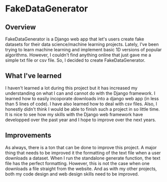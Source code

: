 # FakeDataGenerator

## Overview
FakeDataGenerator is a Django web app that let's users create fake datasets for their data science/machine learning projects. Lately, I've been trying to learn machine learning and implement basic 1D versions of popular algorithms. However, I couldn't find anything online that just gave me a simple txt file or csv file. So, I decided to create FakeDataGenerator.

## What I've learned
I haven't learned a lot during this project but it has increased my understanding on what I can and cannot do with the Django framework. I learned how to easily incoporate downloads into a django web app (in less than 5 lines of code). I have also learned how to deal with csv files. Also, I honestly didn't think I would be able to finish such a project in so little time. It is nice to see how my skills with the Django web framework have developped over the past year and I hope to improve over the next years.

## Improvements
As always, there is a ton that can be done to improve this project. A major thing that needs to be improved it the formatting of the text file when a user downloads a dataset. When I run the standalone generate function, the text file has the perfect formatting. However, this is not the case when one downloads a file straight from the website. And as with my other projects, both my code design and web design skills need to be improved.
